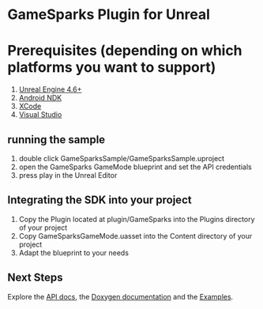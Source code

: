 # GameSparks Plugin for Unreal

# Prerequisites (depending on which platforms you want to support)
1. [Unreal Engine 4.6+](https://www.unrealengine.com/what-is-unreal-engine-4)
2. [Android NDK](https://developer.android.com/tools/sdk/ndk/index.html#download)
3. [XCode](https://developer.apple.com/xcode/downloads/)
4. [Visual Studio](http://www.visualstudio.com/downloads/download-visual-studio-vs.aspx)


## running the sample

1. double click GameSparksSample/GameSparksSample.uproject
2. open the GameSparks GameMode blueprint and set the API credentials
3. press play in the Unreal Editor


## Integrating the SDK into your project

1. Copy the Plugin located at plugin/GameSparks into the Plugins directory of your project
2. Copy GameSparksGameMode.uasset into the Content directory of your project
3. Adapt the blueprint to your needs


## Next Steps

Explore the [API docs](http://api.gamesparks.net), the [Doxygen documentation](http://gamesparks.bitbucket.org/cpp-sdk/annotated.html) and the [Examples](http://gamesparks.bitbucket.org/cpp-sdk/examples.html).
